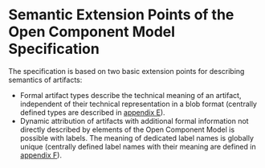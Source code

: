 # Semantic Extension Points of the Open Component Model Specification

The specification is based on two basic extension points for describing semantics
of artifacts:
- Formal artifact types describe the technical meaning of an artifact,
  independent of their technical representation in a blob format (centrally
  defined types are described in [appendix E](../../appendix/E/README.md)).
- Dynamic attribution of artifacts with additional formal information not
  directly described by elements of the Open Component Model is possible
  with labels. The meaning of dedicated label names is globally unique
  (centrally defined label names with their meaning are defined in
  [appendix F](../../appendix/F/README.md)).